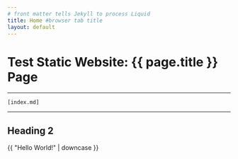 ```yaml
---
# front matter tells Jekyll to process Liquid
title: Home #browser tab title
layout: default
---
```


# Test Static Website: {{ page.title }} Page

---
`[index.md]`

---

## Heading 2

{{ "Hello World!" | downcase }}
